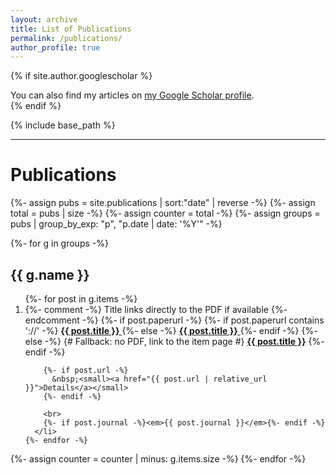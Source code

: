 ```yaml
---
layout: archive
title: List of Publications
permalink: /publications/
author_profile: true
---
```


{% if site.author.googlescholar %}
  <div class="wordwrap">You can also find my articles on <a href="{{site.author.googlescholar}}">my Google Scholar profile</a>.</div>
{% endif %}

{% include base_path %}

*****
<h1>Publications</h1>

{%- assign pubs = site.publications | sort:"date" | reverse -%}
{%- assign total = pubs | size -%}
{%- assign counter = total -%}
{%- assign groups = pubs | group_by_exp: "p", "p.date | date: '%Y'" -%}

{%- for g in groups -%}
  <h2>{{ g.name }}</h2>
  <ol reversed start="{{ counter }}">
    {%- for post in g.items -%}
      <li>
        {%- comment -%} Title links directly to the PDF if available {%- endcomment -%}
        {%- if post.paperurl -%}
          {%- if post.paperurl contains '://' -%}
            <a href="{{ post.paperurl }}" target="_blank" rel="noopener">
              <strong>{{ post.title }}</strong>
            </a>
          {%- else -%}
            <a href="{{ post.paperurl | relative_url }}">
              <strong>{{ post.title }}</strong>
            </a>
          {%- endif -%}
        {%- else -%}
          {# Fallback: no PDF, link to the item page #}
          <a href="{{ post.url | relative_url }}"><strong>{{ post.title }}</strong></a>
        {%- endif -%}

        {%- if post.url -%}
          &nbsp;<small><a href="{{ post.url | relative_url }}">Details</a></small>
        {%- endif -%}

        <br>
        {%- if post.journal -%}<em>{{ post.journal }}</em>{%- endif -%}
      </li>
    {%- endfor -%}
  </ol>
  {%- assign counter = counter | minus: g.items.size -%}
{%- endfor -%}